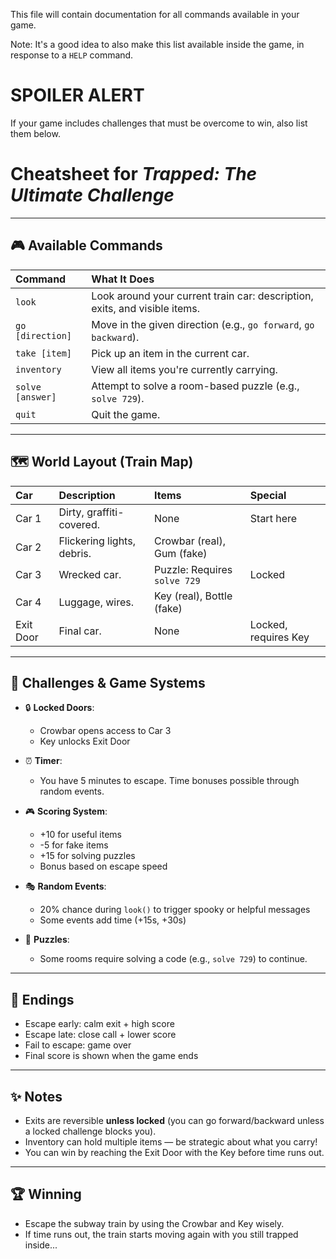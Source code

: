 This file will contain documentation for all commands available in your game.

Note:  It's a good idea to also make this list available inside the game, in response to a `HELP` command.


# SPOILER ALERT

If your game includes challenges that must be overcome to win, also list them below.

# Cheatsheet for *Trapped: The Ultimate Challenge*

---

## 🎮 Available Commands

| Command | What It Does |
|:---|:---|
| `look` | Look around your current train car: description, exits, and visible items. |
| `go [direction]` | Move in the given direction (e.g., `go forward`, `go backward`). |
| `take [item]` | Pick up an item in the current car. |
| `inventory` | View all items you're currently carrying. |
| `solve [answer]` | Attempt to solve a room-based puzzle (e.g., `solve 729`). |
| `quit` | Quit the game. |

---
## 🗺️ World Layout (Train Map)

| Car | Description | Items | Special |
|:---|:---|:---|:---|
| Car 1 | Dirty, graffiti-covered. | None | Start here |
| Car 2 | Flickering lights, debris. | Crowbar (real), Gum (fake) | |
| Car 3 | Wrecked car. | Puzzle: Requires `solve 729` | Locked |
| Car 4 | Luggage, wires. | Key (real), Bottle (fake) | |
| Exit Door | Final car. | None | Locked, requires Key |

---

## 🧩 Challenges & Game Systems

- 🔒 **Locked Doors**:  
  - Crowbar opens access to Car 3  
  - Key unlocks Exit Door  

- ⏰ **Timer**:  
  - You have 5 minutes to escape. Time bonuses possible through random events.

- 🎮 **Scoring System**:  
  - +10 for useful items  
  - -5 for fake items  
  - +15 for solving puzzles  
  - Bonus based on escape speed

- 🎭 **Random Events**:  
  - 20% chance during `look()` to trigger spooky or helpful messages  
  - Some events add time (+15s, +30s)

- 🧠 **Puzzles**:  
  - Some rooms require solving a code (e.g., `solve 729`) to continue.

---

## 🏁 Endings

- Escape early: calm exit + high score  
- Escape late: close call + lower score  
- Fail to escape: game over  
- Final score is shown when the game ends
---

## ✨ Notes

- Exits are reversible **unless locked** (you can go forward/backward unless a locked challenge blocks you).
- Inventory can hold multiple items — be strategic about what you carry!
- You can win by reaching the Exit Door with the Key before time runs out.

---

## 🏆 Winning

- Escape the subway train by using the Crowbar and Key wisely.
- If time runs out, the train starts moving again with you still trapped inside...

